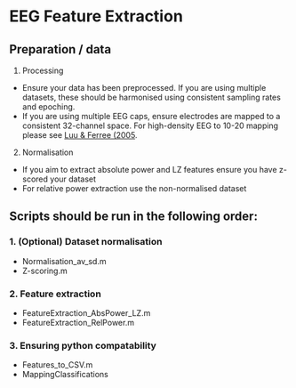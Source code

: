 # EEG Feature Extraction 

## Preparation / data 

1. Processing 
- Ensure your data has been preprocessed. If you are using multiple datasets, these should be harmonised using consistent sampling rates and epoching. 
- If you are using multiple EEG caps, ensure electrodes are mapped to a consistent 32-channel space. For high-density EEG to 10-20 mapping please see [Luu & Ferree (2005](https://www.researchgate.net/publication/266609828_Determination_of_the_Geodesic_Sensor_Nets'_Average_Electrode_Positions_and_Their_10_-_10_International_Equivalents).

2. Normalisation
- If you aim to extract absolute power and LZ features ensure you have z-scored your dataset
- For relative power extraction use the non-normalised dataset 

## Scripts should be run in the following order: 

### 1. (Optional) Dataset normalisation
   - Normalisation_av_sd.m
   - Z-scoring.m

### 2. Feature extraction 
  - FeatureExtraction_AbsPower_LZ.m
  - FeatureExtraction_RelPower.m

### 3. Ensuring python compatability 
  - Features_to_CSV.m
  - MappingClassifications 
